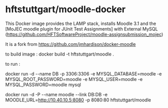 hftstuttgart/moodle-docker
==========================

This Docker image provides the LAMP stack, installs Moodle 3.1 and the [MoJEC moodle plugin for JUnit Test Assignments] with External MySQL (https://github.com/HFTSoftwareProject/moodle-assignsubmission_mojec)

It is a fork from https://github.com/jmhardison/docker-moodle

to build image : docker build -t hftstuttgart/moodle .

to run :

docker run -d --name DB -p 3306:3306 -e MYSQL_DATABASE=moodle -e MYSQL_ROOT_PASSWORD=moodle -e MYSQL_USER=moodle -e MYSQL_PASSWORD=moodle mysql

docker run -d -P --name moodle --link DB:DB -e MOODLE_URL=http://10.40.10.5:8080 -p 8080:80 hftstuttgart/moodle
